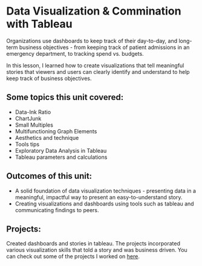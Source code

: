 # Data Visualization & Commination with Tableau

Organizations use dashboards to keep track of their day-to-day, and long-term business objectives - from keeping track of patient admissions 
in an emergency department, to tracking spend vs. budgets.  

In this lesson, I learned how to create visualizations that tell meaningful stories that viewers and users can clearly identify and understand to help keep track of business objectives.

## Some topics this unit covered: 
+ Data-Ink Ratio
+ ChartJunk
+ Small Multiples
+ Multifunctioning Graph Elements
+ Aesthetics and technique
+ Tools tips
+ Exploratory Data Analysis in Tableau
+ Tableau parameters and calculations

## Outcomes of this unit:
+ A solid foundation of data visualization techniques - presenting data in a meaningful, impactful way to present an easy-to-understand story.
+ Creating visualizations and dashboards using tools such as tableau and communicating findings to peers.

## Projects:
Created dashboards and stories in tableau. The projects incorporated various visualization skills that told a story and was business driven. You can check out some of the projects I worked on [here](https://public.tableau.com/profile/basira.shirzad#!/).
